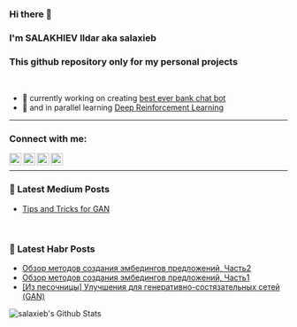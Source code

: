 ### Hi there 👋
### I'm SALAKHIEV Ildar aka salaxieb
### This github repository only for my personal projects
<br />

- 🔭 currently working on creating [best ever bank chat bot](https://brobank.ru/luchshie-onlajn-chaty-bankov-nachala-2020/)
- 🌱 and in parallel learning [Deep Reinforcement Learning](https://www.udemy.com/course/deep-reinforcement-learning-in-python/)
---
### Connect with me:
[<img align="left" alt="salaxieb | LinkedIn" width="22px" src="https://cdn.jsdelivr.net/npm/simple-icons@v3/icons/linkedin.svg" />](https://www.linkedin.com/in/ildar-salakhiev-4156b211b/)
[<img align="left" alt="salaxieb | Instagram" width="22px" src="https://cdn.jsdelivr.net/npm/simple-icons@v3/icons/instagram.svg" />](https://www.instagram.com/salaxieb/)
[<img align="left" alt="salaxieb | Facebook" width="22px" src="https://cdn.jsdelivr.net/npm/simple-icons@3.4.0/icons/facebook.svg" />](https://www.facebook.com/salaxieb.ildar/)
[<img align="left" alt="salaxieb | VK" width="22px" src="https://cdn.jsdelivr.net/npm/simple-icons@3.4.0/icons/vk.svg" />](https://vk.com/salaxieb)
<br />
<!--
---
### Tools and languages:
[<img align="left" alt="salaxieb | LinkedIn" width="22px" src="https://cdn.jsdelivr.net/npm/simple-icons@v3/icons/linkedin.svg" />](https://www.linkedin.com/in/ildar-salakhiev-4156b211b/)
[<img align="left" alt="salaxieb | Instagram" width="22px" src="https://cdn.jsdelivr.net/npm/simple-icons@v3/icons/instagram.svg" />](https://www.instagram.com/salaxieb/)
[<img align="left" alt="salaxieb | Facebook" width="22px" src="https://cdn.jsdelivr.net/npm/simple-icons@3.4.0/icons/facebook.svg" />](https://www.facebook.com/salaxieb.ildar/)
[<img align="left" alt="salaxieb | VK" width="22px" src="https://cdn.jsdelivr.net/npm/simple-icons@3.4.0/icons/vk.svg" />](https://vk.com/salaxieb)
<br />
<br /> -->
---
### 📕 Latest Medium Posts
<!-- BLOG-POST-LIST:START -->
- [Tips and Tricks for GAN](https://medium.com/@salaxieb.ildar/tips-and-tricks-for-gan-6cc46edb94b4?source=rss-138fd151c3ba------2)
<!-- BLOG-POST-LIST:END -->
<br />

### 📕 Latest Habr Posts
<!-- HABRHABR:START -->
- [Обзор методов создания эмбедингов предложений, Часть2](https://habr.com/ru/post/515084/)
- [Обзор методов создания эмбедингов предложений, Часть1](https://habr.com/ru/post/515036/)
- [[Из песочницы] Улучшения для генеративно-состязательных сетей (GAN)](https://habr.com/ru/post/506032/)
<!-- HABRHABR:END -->

<img align="left" alt="salaxieb's Github Stats" src="https://github-readme-stats.vercel.app/api?username=salaxieb&show_icons=true&hide_border=true" />
